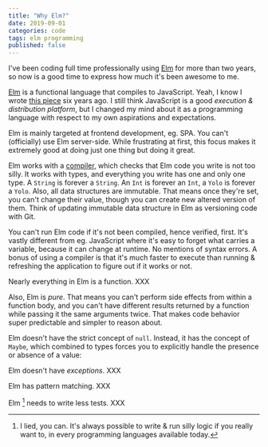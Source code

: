 ```yaml
---
title: "Why Elm?"
date: 2019-09-01
categories: code
tags: elm programming
published: false
---
```


I've been coding full time professionally using [Elm] for more than two years, so now is a good time to express how much it's been awesome to me.

[Elm] is a functional language that compiles to JavaScript. Yeah, I know I wrote [this piece](/code/2013/why_javascript/) six years ago. I still think JavaScript is a good *execution & distribution platform*, but I changed my mind about it as a programming language with respect to my own aspirations and expectations.

Elm is mainly targeted at frontend development, eg. SPA. You can't (officially) use Elm server-side. While frustrating at first, this focus makes it extremely good at doing just one thing but doing it great.

Elm works with a [compiler], which checks that Elm code you write is not too silly. It works with types, and everything you write has one and only one type. A `String` is forever a `String`. An `Int` is forever an `Int`, a `Yolo` is forever a `Yolo`. Also, all data structures are immutable. That means once they're set, you can't change their value, though you can create new altered version of them. Think of updating immutable data structure in Elm as versioning code with Git.

You can't run Elm code if it's not been compiled, hence verified, first. It's vastly different from eg. JavaScript where it's easy to forget what carries a variable, because it can change at runtime. No mentions of syntax errors. A bonus of using a compiler is that it's much faster to execute than running & refreshing the application to figure out if it works or not.

Nearly everything in Elm is a function. XXX

Also, Elm is *pure*. That means you can't perform side effects from within a function body, and you can't have different results returned by a function while passing it the same arguments twice. That makes code behavior super predictable and simpler to reason about.

Elm doesn't have the strict concept of `null`. Instead, it has the concept of `Maybe`, which combined to types forces you to explicitly handle the presence or absence of a value:

Elm doesn't have *exceptions*. XXX

Elm has pattern matching. XXX

Elm [^1] needs to write less tests. XXX

[^1]: I lied, you can. It's always possible to write & run silly logic if you really want to, in every programming languages available today.


[compiler]: https://github.com/elm/compiler
[Elm]: https://elm-lang.org/
